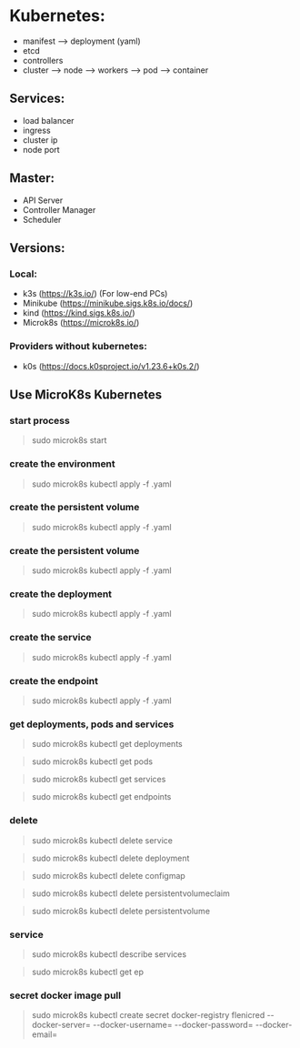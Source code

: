 # Kubernetes:
- manifest --> deployment (yaml)
- etcd
- controllers
- cluster --> node --> workers --> pod --> container 

## Services:
- load balancer
- ingress
- cluster ip
- node port

## Master:
- API Server
- Controller Manager
- Scheduler 

## Versions:
### Local:
- k3s (https://k3s.io/) (For low-end PCs)
- Minikube (https://minikube.sigs.k8s.io/docs/)
- kind (https://kind.sigs.k8s.io/)
- Microk8s (https://microk8s.io/)
### Providers without kubernetes:
- k0s (https://docs.k0sproject.io/v1.23.6+k0s.2/) 

## Use MicroK8s Kubernetes
### start process
> sudo microk8s start
### create the environment 
> sudo microk8s kubectl apply -f <your-configmap>.yaml
### create the persistent volume 
> sudo microk8s kubectl apply -f <your-pv>.yaml
### create the persistent volume 
> sudo microk8s kubectl apply -f <your-pv-claim>.yaml
### create the deployment 
> sudo microk8s kubectl apply -f <your-deployment>.yaml
### create the service 
> sudo microk8s kubectl apply -f <your-service>.yaml
### create the endpoint 
> sudo microk8s kubectl apply -f <your-endpoint>.yaml

### get deployments, pods and services
> sudo microk8s kubectl get deployments

> sudo microk8s kubectl get pods

> sudo microk8s kubectl get services

> sudo microk8s kubectl get endpoints

### delete 
> sudo microk8s kubectl delete service <your-service>

> sudo microk8s kubectl delete deployment <your-deployment>

> sudo microk8s kubectl delete configmap <your-configmap>

> sudo microk8s kubectl delete persistentvolumeclaim <your-pv-claim>

> sudo microk8s kubectl delete persistentvolume <your-pv>

### service
> sudo microk8s kubectl describe services <your-service>

> sudo microk8s kubectl get ep <your-service>

### secret docker image pull
> sudo microk8s kubectl create secret docker-registry flenicred --docker-server=<your-registry-server> --docker-username=<your-name> --docker-password=<your-pword> --docker-email=<your-email>
